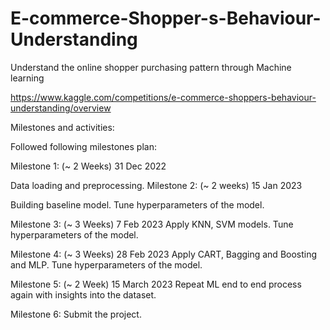 # E-commerce-Shopper-s-Behaviour-Understanding
 Understand the online shopper purchasing pattern through Machine learning

https://www.kaggle.com/competitions/e-commerce-shoppers-behaviour-understanding/overview

Milestones and activities:

Followed following milestones plan:

Milestone 1: (~ 2 Weeks) 31 Dec 2022

Data loading and preprocessing.
Milestone 2: (~ 2 weeks) 15 Jan 2023

Building baseline model.
Tune hyperparameters of the model.

Milestone 3: (~ 3 Weeks) 7 Feb 2023
Apply KNN, SVM models.
Tune hyperparameters of the model.

Milestone 4: (~ 3 Weeks) 28 Feb 2023
Apply CART, Bagging and Boosting and MLP.
Tune hyperparameters of the model.

Milestone 5: (~ 2 Week) 15 March 2023
Repeat ML end to end process again with insights into the dataset.

Milestone 6:
Submit the project.